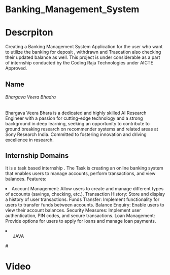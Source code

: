 # Banking_Management_System

<h1>Descrpiton </h1>
Creating a Banking Management System Application for the user who want to utilize the banking for deposit , withdrawn and Trascation also checking their updated balance as well. This project is under considerable as a part of internship conducted by the Coding Raja Technologies  under AICTE Approved.

<h2>Name  </h2> <h6>Bhargava Veera Bhadra</h6> 

<p>Bhargava Veera Bhara is a dedicated and highly skilled AI Research Engineer with a passion for cutting-edge technology and a strong background in deep learning, seeking an opportunity to contribute to ground breaking research on recommender systems and related areas at Sony Research India. Committed to fostering innovation and driving excellence in research.</p>

<h2>Internship Domains </h2>

<p>It is a task based internship . The Task is creating an online banking system that enables users to manage accounts, perform transactions, and view balances.
<list>Features:</list>
<li>Account Management: Allow users to create and manage different types of accounts (savings, checking, etc.).
Transaction History: Store and display a history of user transactions.
Funds Transfer: Implement functionality for users to transfer funds between accounts.
Balance Enquiry: Enable users to view their account balances.
Security Measures: Implement user authentication, PIN codes, and secure transactions.
Loan Management: Provide options for users to apply for loans and manage loan payments.</li></p>
<li>
<ul>JAVA</ul>
</li>
#<h1>Video</h1>
